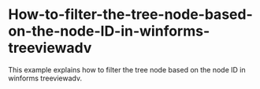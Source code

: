# How-to-filter-the-tree-node-based-on-the-node-ID-in-winforms-treeviewadv
This example explains how to filter the tree node based on the node ID in winforms treeviewadv.
